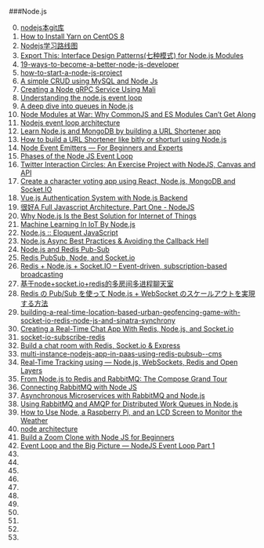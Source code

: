 
###Node.js

0. [nodejs本git库](https://github.com/dongguangming/dgm-collection/tree/master/others/node.js)
1. [How to Install Yarn on CentOS 8](https://www.tecmint.com/install-yarn-on-centos-8/)
1. [Nodejs学习路线图](http://www.nodejs.netscalable/a/20141016/232139.html "")
1. [Export This: Interface Design Patterns(七种模式) for Node.js Modules](http://bites.goodeggs.com/posts/export-this/ "七种模式")
3. [19-ways-to-become-a-better-node-js-developer](https://medium.com/@me_37286/19-ways-to-become-a-better-node-js-developer-in-2019-ffd3a8fbfe38)
3. [how-to-start-a-node-js-project](https://philna.sh/blog/2019/01/10/how-to-start-a-node-js-project/)
3. [A simple CRUD using MySQL and Node Js](https://www.codementor.io/@joanvasquez/a-simple-crud-using-mysql-and-node-js-p2xvvt6q8)
3. [Creating a Node gRPC Service Using Mali](https://auth0.com/blog/creating-a-node-grpc-service-using-mali/)
3. [Understanding the node.js event loop](http://blog.mixu.net/2011/02/01/understanding-the-node-js-event-loop/)
3. [A deep dive into queues in Node.js](https://blog.logrocket.com/a-deep-dive-into-queues-in-node-js/)
3. [Node Modules at War: Why CommonJS and ES Modules Can’t Get Along](https://medium.com/m/global-identity?redirectUrl=https%3A%2F%2Fredfin.engineering%2Fnode-modules-at-war-why-commonjs-and-es-modules-cant-get-along-9617135eeca1)
3. [Nodejs event loop architecture](https://medium.com/preezma/node-js-event-loop-architecture-go-deeper-node-core-c96b4cec7aa4)
3. [Learn Node.js and MongoDB by building a URL Shortener app](https://freshman.tech/url-shortener/)
3. [How to build a URL Shortener like bitly or shorturl using Node.js](https://dev.to/sachinsarawgi/url-shortner-with-limit-onclick-count-4maf)
3. [Node Event Emitters — For Beginners and Experts](https://medium.com/developers-arena/nodejs-event-emitters-for-beginners-and-for-experts-591e3368fdd2)
3. [Phases of the Node JS Event Loop](https://medium.com/@kunaltandon.kt/process-nexttick-vs-setimmediate-vs-settimeout-explained-wrt-different-event-loop-phases-c0506b12921d)
3. [Twitter Interaction Circles: An Exercise Project with NodeJS, Canvas and API](https://blog.hackertyper.net/post/twitter-interaction-circles-guide/)
3. [Create a character voting app using React, Node.js, MongoDB and Socket.IO](http://sahatyalkabov.com/create-a-character-voting-app-using-react-nodejs-mongodb-and-socketio/)
3. [Vue.js Authentication System with Node.js Backend](https://blog.jscrambler.com/vue-js-authentication-system-with-node-js-backend/)
3. [很好A Full Javascript Architecture, Part One - NodeJS](http://blog.zenika.com/index.php?post/2011/04/10/NodeJS)
3. [Why Node.js Is the Best Solution for Internet of Things](https://indeema.com/blog/why-nodejs-is-the-best-solution-for-internet-of-things)
3. [Machine Learning In IoT By Node.js](https://www.c-sharpcorner.com/article/machine-learning-in-iot-by-node-js/)
3. [Node.js :: Eloquent JavaScript](https://eloquentjavascript.net/20_node.html)
3. [Node.js Async Best Practices & Avoiding the Callback Hell](https://blog.risingstack.com/node-js-async-best-practices-avoiding-callback-hell-node-js-at-scale/)
1. [Node.js and Redis Pub-Sub](https://howtonode.org/redis-pubsub)
1. [Redis PubSub, Node, and Socket.io](https://www.compose.com/articles/redis-pubsub-node-and-socket-io/)
1. [Redis + Node.js + Socket.IO – Event-driven, subscription-based broadcasting](https://codesachin.wordpress.com/2015/06/27/redis-node-js-socket-io-event-driven-subscription-based-broadcasting/)
3. [基于node+socket.io+redis的多房间多进程聊天室](https://imweb.io/topic/584412459be501ba17b10a7b)
1. [Redis の Pub/Sub を使って Node.js + WebSocket のスケールアウトを実現する方法](https://blog.dakatsuka.jp/2011/06/19/nodejs-redis-pubsub.html)
1. [building-a-real-time-location-based-urban-geofencing-game-with-socket-io-redis-node-js-and-sinatra-synchrony](http://geoloqi.com/blog/2011/09/building-a-real-time-location-based-urban-geofencing-game-with-socket-io-redis-node-js-and-sinatra-synchrony/)
1. [Creating a Real-Time Chat App With Redis, Node.js, and Socket.io](https://dzone.com/articles/using-redis-with-nodejs-and-socketio)
1. [socket-io-subscribe-redis](https://harttle.land/2016/04/05/socket-io-subscribe-redis.html)
1. [Build a chat room with Redis, Socket.io & Express](https://manifold.co/blog/building-a-chat-room-in-30-minutes-using-redis-socket-io-and-express-9e8e5a578675)
1. [multi-instance-nodejs-app-in-paas-using-redis-pubsub--cms](https://code.tutsplus.com/tutorials/multi-instance-nodejs-app-in-paas-using-redis-pubsub--cms-22239)
1. [Real-Time Tracking using — Node.js, WebSockets, Redis and Open Layers](https://www.altimetrik.com/real-time-tracking-using-node-js-websockets-redis-and-open-layers/)
3. [From Node.js to Redis and RabbitMQ: The Compose Grand Tour](https://www.compose.com/articles/from-nodejs-to-redis-and-rabbitmq/)
3. [Connecting RabbitMQ with Node JS](https://hackernoon.com/connecting-rabbitmq-with-node-js-05953yh3)
3. [Asynchronous Microservices with RabbitMQ and Node.js](https://manifold.co/blog/asynchronous-microservices-with-rabbitmq-and-node-js)
3. [Using RabbitMQ and AMQP for Distributed Work Queues in Node.js](https://www.yld.io/blog/using-rabbitmq-and-amqp-for-distributed-work-queues-in-node-js/)
3. [How to Use Node, a Raspberry Pi, and an LCD Screen to Monitor the Weather](https://www.freecodecamp.org/news/monitor-the-weather-with-node-and-raspberry-pi/)
3. [node architecture](https://www.programminghunk.com/2020/04/node-architecture.html?m=1)
3. [Build a Zoom Clone with Node JS for Beginners](https://morioh.com/p/1661b2e13e57?f=5c224490c513a556c9042463)
3. [Event Loop and the Big Picture — NodeJS Event Loop Part 1](https://blog.insiderattack.net/event-loop-and-the-big-picture-nodejs-event-loop-part-1-1cb67a182810)
3. []()
3. []()
3. []()
3. []()
3. []()
3. []()
3. []()
3. []()
3. []()
3. []()
3. []()
